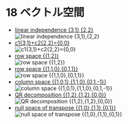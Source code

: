 # 18 ベクトル空間
- [linear independence \{3,1\},\{2,2\}](https://www.wolframalpha.com/input?i=linear%20independence%20%7B3%2C1%7D%2C%7B2%2C2%7D)<br>![linear independence \{3,1\},\{2,2\}](images/01.png)
- [c1\{3,1\}\+c2\{2,2\}=\{0,0\}](https://www.wolframalpha.com/input?i=c1%7B3%2C1%7D%2Bc2%7B2%2C2%7D%3D%7B0%2C0%7D)<br>![c1\{3,1\}\+c2\{2,2\}=\{0,0\}](images/02.png)
- [row space \{\{1,2\}\}](https://www.wolframalpha.com/input?i=row%20space%20%7B%7B1%2C2%7D%7D)<br>![row space \{\{1,2\}\}](images/03.png)
- [row space \{\{1,1,0\},\{0,1,1\}\}](https://www.wolframalpha.com/input?i=row%20space%20%7B%7B1%2C1%2C0%7D%2C%7B0%2C1%2C1%7D%7D)<br>![row space \{\{1,1,0\},\{0,1,1\}\}](images/04.png)
- [column space \{\{1,0,1\},\{1,1,0\},\{0,1,\-1\}\}](https://www.wolframalpha.com/input?i=column%20space%20%7B%7B1%2C0%2C1%7D%2C%7B1%2C1%2C0%7D%2C%7B0%2C1%2C-1%7D%7D)<br>![column space \{\{1,0,1\},\{1,1,0\},\{0,1,\-1\}\}](images/05.png)
- [QR decomposition \{\{1,2\},\{1,2\},\{0,0\}\}](https://www.wolframalpha.com/input?i=QR%20decomposition%20%7B%7B1%2C2%7D%2C%7B1%2C2%7D%2C%7B0%2C0%7D%7D)<br>![QR decomposition \{\{1,2\},\{1,2\},\{0,0\}\}](images/06.png)
- [null space of transpose \{\{1,0\},\{1,1\},\{0,1\}\}](https://www.wolframalpha.com/input?i=null%20space%20of%20transpose%20%7B%7B1%2C0%7D%2C%7B1%2C1%7D%2C%7B0%2C1%7D%7D)<br>![null space of transpose \{\{1,0\},\{1,1\},\{0,1\}\}](images/07.png)
